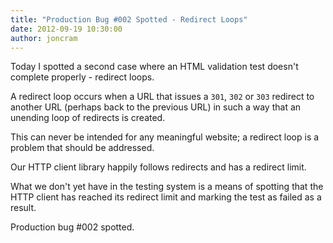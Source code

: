 ```yaml
---
title: "Production Bug #002 Spotted - Redirect Loops"
date: 2012-09-19 10:30:00
author: joncram
---
```

    
Today I spotted a second case where an HTML validation test doesn't
complete properly - redirect loops.

A redirect loop occurs when a URL that issues a `301`, `302` or `303`
redirect to another URL (perhaps back to the previous URL) in such a way
that an unending loop of redirects is created.

This can never be intended for any meaningful website; a redirect loop
is a problem that should be addressed.

Our HTTP client library happily follows redirects and has a redirect limit.

What we don't yet have in the testing system is a means of spotting
that the HTTP client has reached its redirect limit and marking the test
as failed as a result.

Production bug #002 spotted.
